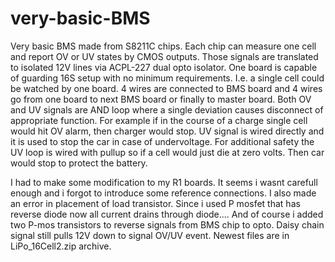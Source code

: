 # very-basic-BMS
Very basic BMS made from S8211C chips. Each chip can measure one cell and report OV or UV states by CMOS outputs.
Those signals are translated to isolated 12V lines via ACPL-227 dual opto isolator. 
One board is capable of guarding 16S setup with no minimum requirements. I.e. a single cell could be watched by one board.
4 wires are connected to BMS board and 4 wires go from one board to next BMS board or finally to master board.
Both OV and UV signals are AND loop where a single deviation causes disconnect of appropriate function. For example if in the course of a charge single cell would hit OV alarm, then charger would stop. 
UV signal is wired directly and it is used to stop the car in case of undervoltage. For additional safety the UV loop is wired with pullup so if a cell would just die at zero volts. Then car would stop to protect the battery. 

I had to make some modification to my R1 boards. It seems i wasnt carefull enough and i forgot to introduce some reference connections. I also made an error in placement of load transistor. Since i used P mosfet that has reverse diode now all current drains through diode....
And of course i added two P-mos transistors to reverse signals from BMS chip to opto. Daisy chain signal still pulls 12V down to signal OV/UV event.
Newest files are in LiPo_16Cell2.zip archive.
